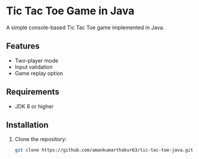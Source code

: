 # Tic Tac Toe Game in Java

A simple console-based Tic Tac Toe game implemented in Java.

## Features

- Two-player mode
- Input validation
- Game replay option

## Requirements

- JDK 8 or higher

## Installation

1. Clone the repository:
   ```bash
   git clone https://github.com/amankumarthakur63/tic-tac-toe-java.git

